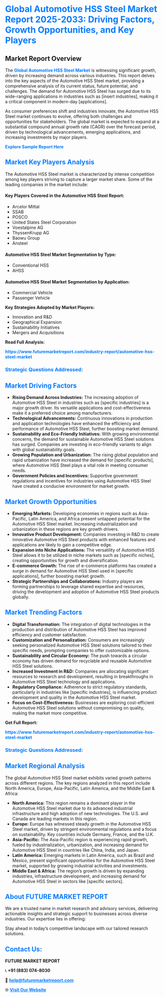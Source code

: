 <h1 style="color: #007BFF;">Global Automotive HSS Steel Market Report 2025-2033: Driving Factors, Growth Opportunities, and Key Players</h1>

<section id="overview">
<h2>Market Report Overview</h2>
<p>The <a href="https://www.futuremarketreport.com/industry-report/automotive-hss-steel-market" style="color: #007BFF; text-decoration: none;"><strong>Global Automotive HSS Steel Market</strong></a> is witnessing significant growth, driven by increasing demand across various industries. This report delves into the key aspects of the Automotive HSS Steel market, providing a comprehensive analysis of its current status, future potential, and challenges. The demand for Automotive HSS Steel has surged due to its wide-ranging applications in industries such as [insert industries], making it a critical component in modern-day [applications].</p>
<p>As consumer preferences shift and industries innovate, the Automotive HSS Steel market continues to evolve, offering both challenges and opportunities for stakeholders. The global market is expected to expand at a substantial compound annual growth rate (CAGR) over the forecast period, driven by technological advancements, emerging applications, and increasing investments by major players.</p>
</section>

<section id="overview">
<p><a href="https://www.futuremarketreport.com/request-sample/reportId=53185" style="color: #007BFF; text-decoration: none;"><strong>Explore Sample Report Here</strong></a></p>
</section>

<section id="key-players">
<h2 style="color: #007BFF;">Market Key Players Analysis</h2>
<p>The Automotive HSS Steel market is characterized by intense competition among key players striving to capture a larger market share. Some of the leading companies in the market include:</p>
<h4>Key Players Covered in the Automotive HSS Steel Report:</h4>
<ul><li>Arcelor Mittal</li><li>SSAB</li><li>POSCO</li><li>United States Steel Corporation</li><li>Voestalpine AG</li><li>ThyssenKrupp AG</li><li>Baowu Group</li><li>Ansteel</li></ul>
<h4>Automotive HSS Steel Market Segmentation by Type:</h4>
<ul><li>Conventional HSS</li><li>AHSS</li></ul>

<h4>Automotive HSS Steel Market Segmentation by Application:</h4>
<ul><li>Commercial Vehicle</li><li>Passenger Vehicle</li></ul>
<p><strong>Key Strategies Adopted by Market Players:</strong></p>
<ul>
<li>Innovation and R&D</li>
<li>Geographical Expansion</li>
<li>Sustainability Initiatives</li>
<li>Mergers and Acquisitions</li>
</ul>
</section>

<section>
<p><strong>Read Full Analysis: </strong></p><a href="https://www.futuremarketreport.com/industry-report/automotive-hss-steel-market" style="color: #007BFF; text-decoration: none;"><strong>https://www.futuremarketreport.com/industry-report/automotive-hss-steel-market</strong></a>
<h3 style="color: #007BFF;">Strategic Questions Addressed:</h3>
</section>

<section id="driving-factors">
<h2 style="color: #007BFF;">Market Driving Factors</h2>
<ul>
<li><strong>Rising Demand Across Industries:</strong> The increasing adoption of Automotive HSS Steel in industries such as [specific industries] is a major growth driver. Its versatile applications and cost-effectiveness make it a preferred choice among manufacturers.</li>
<li><strong>Technological Advancements:</strong> Continuous innovations in production and application technologies have enhanced the efficiency and performance of Automotive HSS Steel, further boosting market demand.</li>
<li><strong>Sustainability and Eco-Friendly Initiatives:</strong> With growing environmental concerns, the demand for sustainable Automotive HSS Steel solutions has surged. Companies are investing in eco-friendly variants to align with global sustainability goals.</li>
<li><strong>Growing Population and Urbanization:</strong> The rising global population and rapid urbanization have increased the demand for [specific products], where Automotive HSS Steel plays a vital role in meeting consumer needs.</li>
<li><strong>Government Policies and Incentives:</strong> Supportive government regulations and incentives for industries using Automotive HSS Steel have created a conducive environment for market growth.</li>
</ul>
</section>

<section id="growth-opportunities">
<h2 style="color: #007BFF;">Market Growth Opportunities</h2>
<ul>
<li><strong>Emerging Markets:</strong> Developing economies in regions such as Asia-Pacific, Latin America, and Africa present untapped potential for the Automotive HSS Steel market. Increasing industrialization and urbanization in these regions are key growth drivers.</li>
<li><strong>Innovative Product Development:</strong> Companies investing in R&D to create innovative Automotive HSS Steel products with enhanced features and applications are likely to gain a competitive edge.</li>
<li><strong>Expansion into Niche Applications:</strong> The versatility of Automotive HSS Steel allows it to be utilized in niche markets such as [specific niches], creating opportunities for growth and diversification.</li>
<li><strong>E-commerce Growth:</strong> The rise of e-commerce platforms has created a surge in demand for Automotive HSS Steel used in [specific applications], further boosting market growth.</li>
<li><strong>Strategic Partnerships and Collaborations:</strong> Industry players are forming partnerships to leverage shared expertise and resources, driving the development and adoption of Automotive HSS Steel products globally.</li>
</ul>
</section>

<section id="trending-factors">
<h2 style="color: #007BFF;">Market Trending Factors</h2>
<ul>
<li><strong>Digital Transformation:</strong> The integration of digital technologies in the production and distribution of Automotive HSS Steel has improved efficiency and customer satisfaction.</li>
<li><strong>Customization and Personalization:</strong> Consumers are increasingly seeking personalized Automotive HSS Steel solutions tailored to their specific needs, prompting companies to offer customizable options.</li>
<li><strong>Sustainability and Circular Economy:</strong> The push towards a circular economy has driven demand for recyclable and reusable Automotive HSS Steel solutions.</li>
<li><strong>Increased Investment in R&D:</strong> Companies are allocating significant resources to research and development, resulting in breakthroughs in Automotive HSS Steel technology and applications.</li>
<li><strong>Regulatory Compliance:</strong> Adherence to strict regulatory standards, particularly in industries like [specific industries], is influencing product development and quality in the Automotive HSS Steel market.</li>
<li><strong>Focus on Cost-Effectiveness:</strong> Businesses are exploring cost-efficient Automotive HSS Steel solutions without compromising on quality, making the market more competitive.</li>
</ul>
</section>

<section>
<p><strong>Get Full Report: </strong></p><a href="https://www.futuremarketreport.com/industry-report/automotive-hss-steel-market" style="color: #007BFF; text-decoration: none;"><strong>https://www.futuremarketreport.com/industry-report/automotive-hss-steel-market</strong></a>
<h3 style="color: #007BFF;">Strategic Questions Addressed:</h3>
</section>


<section id="regional-analysis">
<h2 style="color: #007BFF;">Market Regional Analysis</h2>
<p>The global Automotive HSS Steel market exhibits varied growth patterns across different regions. The key regions analyzed in this report include North America, Europe, Asia-Pacific, Latin America, and the Middle East & Africa:</p>
<ul>
<li><strong>North America:</strong> This region remains a dominant player in the Automotive HSS Steel market due to its advanced industrial infrastructure and high adoption of new technologies. The U.S. and Canada are leading markets in this region.</li>
<li><strong>Europe:</strong> Europe has witnessed steady growth in the Automotive HSS Steel market, driven by stringent environmental regulations and a focus on sustainability. Key countries include Germany, France, and the U.K.</li>
<li><strong>Asia-Pacific:</strong> The Asia-Pacific region is experiencing rapid growth, fueled by industrialization, urbanization, and increasing demand for Automotive HSS Steel in countries like China, India, and Japan.</li>
<li><strong>Latin America:</strong> Emerging markets in Latin America, such as Brazil and Mexico, present significant opportunities for the Automotive HSS Steel market, supported by growing industrial activities and investments.</li>
<li><strong>Middle East & Africa:</strong> The region’s growth is driven by expanding industries, infrastructure development, and increasing demand for Automotive HSS Steel in sectors like [specific sectors].</li>
</ul>
</section>

<footer>
<h2 style="color: #007BFF;">About FUTURE MARKET REPORT</h2>
<p>We are a trusted name in market research and advisory services, delivering actionable insights and strategic support to businesses across diverse industries. Our expertise lies in offering:</p>

<p>Stay ahead in today’s competitive landscape with our tailored research solutions.</p>

<h2 style="color: #007BFF;">Contact Us:</h2>
<p><strong>FUTURE MARKET REPORT</strong></p>
<p>📞 <strong>+91 (883) 074-8030</strong></p>
<p>📧 <strong><a href="mailto:help@futuremarketreport.com" style="color: #007BFF;">help@futuremarketreport.com</a></strong></p>
<p>🌐 <strong><a href="https://www.futuremarketreport.com/" style="color: #007BFF;">Visit Our Website</a></strong></p>
</footer>